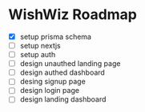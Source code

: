# WishWiz Roadmap

- [x] setup prisma schema
- [ ] setup nextjs
- [ ] setup auth
- [ ] design unauthed landing page
- [ ] design authed dashboard
- [ ] desing signup page
- [ ] design login page
- [ ] design landing dashboard

